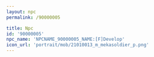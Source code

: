 ```yaml
---
layout: npc
permalink: /90000005

title: Npc
id: '90000005'
npc_name: 'NPCNAME_90000005_NAME:[F]Develop'
icon_url: 'portrait/mob/21010013_m_mekasoldier_p.png'
---
```

